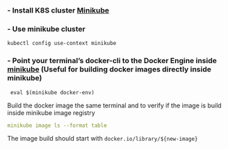 ### - Install K8S cluster [Minikube](https://minikube.sigs.k8s.io/docs/start/)
### - Use minikube cluster 
```
kubectl config use-context minikube
```
### - Point your terminal’s docker-cli to the Docker Engine inside [minikube](https://minikube.sigs.k8s.io/docs/commands/docker-env) (Useful for building docker images directly inside minikube)

```
 eval $(minikube docker-env)
 ```
        
Build the docker image the same terminal and to verify if the image is build inside minikube image registry 

```yaml
minikube image ls --format table
```

The image build should start with `docker.io/library/${new-image}`
